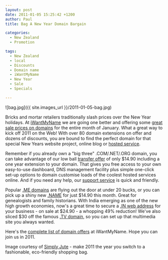 ```yaml
---
layout: post
date: 2011-01-05 15:25:42 +1200
author: Paul
title: Bag A New Year Domain Bargain

categories:
  - New Zealand
  - Promotion

tags:
  - New Zealand
  - local
  - Discounts
  - Domain name
  - iWantMyName
  - New Year
  - Sale
  - Specials

---
```


![bag.jpg]({{ site.images_url }}/2011-01-05-bag.jpg)

Bricks and mortar retailers traditionally slash prices over the New Year holidays. At [iWantMyName](https://iwantmyname.co.nz/) we are going one better and offering some [great sale prices on domains](https://iwantmyname.co.nz/domain-promo-nz) for the entire month of January. What a great way to kick off 2011 on the Web! With over 80 domain extensions on offer and dozens of discounts, you are bound to find the perfect domain for that special New Years website project, online blog or [hosted service](https://iwantmyname.co.nz/services).

Remember if you already own a "big three" .COM/.NET/.ORG domain, you can take advantage of our low ball [transfer offer](https://iwantmyname.co.nz/domains/domain-transfer) of only $14.90 including a one year extension to your domain. That gives you free access to your own easy-to-use dashboard, DNS management facility plus simple one-click set-up options to domain customise loads of the coolest hosted services online. And if you need any help, our [support service](https://iwantmyname.co.nz/support) is quick and friendly.

Popular [.ME domains](https://iwantmyname.co.nz/domains/me-montenegrean-domain-name-registration-for-montenegro) are flying out the door at under 20 bucks, or you can pick up a shiny new [.NAME](https://iwantmyname.co.nz/domains/name-domain-name-registration-for-names) for just $14.90 this month. Great for genealogists and family historians. With India emerging as one of the new high growth economies, now's a great time to secure a [.IN web address](https://iwantmyname.co.nz/domains/in-indian-domain-name-registration-for-india) for your business - on sale at $24.90 - a whopping 49% reduction! We've also sliced $30 off the famous [.TV domain](https://iwantmyname.co.nz/domains/tv-tuvaluan-domain-name-registration-for-tuvalu), so you can set up that multimedia site you always wanted.

Here's the [complete list of domain offers](https://iwantmyname.co.nz/domains/domain-name-registration-list-of-extensions) at iWantMyName. Hope you can join us in 2011.

Image courtesy of [Simply Jute](http://www.simplyjute.co.nz/) - make 2011 the year you switch to a fashionable, eco-friendly shopping bag.
